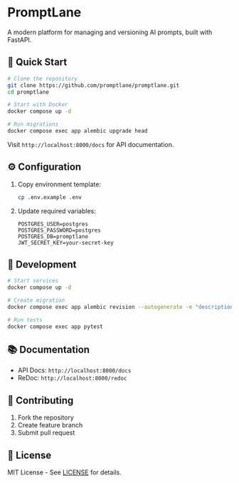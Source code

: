 # PromptLane

A modern platform for managing and versioning AI prompts, built with FastAPI.

## 🚀 Quick Start

```bash
# Clone the repository
git clone https://github.com/promptlane/promptlane.git
cd promptlane

# Start with Docker
docker compose up -d

# Run migrations
docker compose exec app alembic upgrade head
```

Visit `http://localhost:8000/docs` for API documentation.

## ⚙️ Configuration

1. Copy environment template:
   ```bash
   cp .env.example .env
   ```

2. Update required variables:
   ```env
   POSTGRES_USER=postgres
   POSTGRES_PASSWORD=postgres
   POSTGRES_DB=promptlane
   JWT_SECRET_KEY=your-secret-key
   ```

## 🔧 Development

```bash
# Start services
docker compose up -d

# Create migration
docker compose exec app alembic revision --autogenerate -m "description"

# Run tests
docker compose exec app pytest
```

## 📚 Documentation

- API Docs: `http://localhost:8000/docs`
- ReDoc: `http://localhost:8000/redoc`

## 🤝 Contributing

1. Fork the repository
2. Create feature branch
3. Submit pull request

## 📄 License

MIT License - See [LICENSE](LICENSE) for details. 